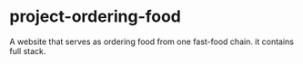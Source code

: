# project-ordering-food
A website that serves as ordering food from one fast-food chain. it contains full stack.
